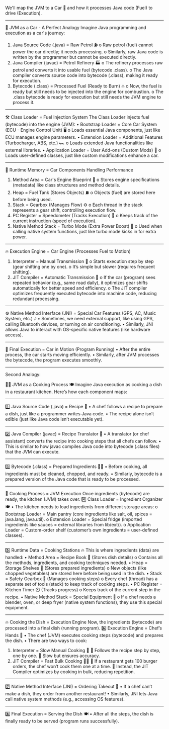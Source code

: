 We'll map the JVM to a Car 🚗 and how it processes Java code (Fuel) to drive (Execution).
________________________________________
🚗 JVM as a Car - A Perfect Analogy
Imagine Java programming and execution as a car's journey:
1.	Java Source Code (.java) = Raw Petrol ⛽
o	Raw petrol (fuel) cannot power the car directly; it needs processing.
o	Similarly, raw Java code is written by the programmer but cannot be executed directly.
2.	Java Compiler (javac) = Petrol Refinery 🏭
o	The refinery processes raw petrol and converts it into usable fuel (bytecode .class).
o	The Java compiler converts source code into bytecode (.class), making it ready for execution.
3.	Bytecode (.class) = Processed Fuel (Ready to Burn) 🔥
o	Now, the fuel is ready but still needs to be injected into the engine for combustion.
o	The .class bytecode is ready for execution but still needs the JVM engine to process it.
________________________________________
🛠 Class Loader = Fuel Injection System
The Class Loader injects fuel (bytecode) into the engine (JVM):
•	Bootstrap Loader = Core Car System (ECU - Engine Control Unit) 🖥️
o	Loads essential Java components, just like ECU manages engine parameters.
•	Extension Loader = Additional Features (Turbocharger, ABS, etc.) 🏎️
o	Loads extended Java functionalities like external libraries.
•	Application Loader = User Add-ons (Custom Mods) 🔧
o	Loads user-defined classes, just like custom modifications enhance a car.
________________________________________
🚦 Runtime Memory = Car Components Handling Performance
1.	Method Area = Car's Engine Blueprint 📜
o	Stores engine specifications (metadata) like class structures and method details.
2.	Heap = Fuel Tank (Stores Objects) ⛽
o	Objects (fuel) are stored here before being used.
3.	Stack = Gearbox (Manages Flow) ⚙️
o	Each thread in the stack represents a gear shift, controlling execution flow.
4.	PC Register = Speedometer (Tracks Execution) 📏
o	Keeps track of the current instruction (speed of execution).
5.	Native Method Stack = Turbo Mode (Extra Power Boost) 🚀
o	Used when calling native system functions, just like turbo mode kicks in for extra power.
________________________________________
🔥 Execution Engine = Car Engine (Processes Fuel to Motion)
1.	Interpreter = Manual Transmission 🚗
o	Starts execution step by step (gear shifting one by one).
o	It’s simple but slower (requires frequent shifting).
2.	JIT Compiler = Automatic Transmission 🚀
o	If the car (program) sees repeated behavior (e.g., same road daily), it optimizes gear shifts automatically for better speed and efficiency.
o	The JIT compiler optimizes frequently executed bytecode into machine code, reducing redundant processing.
________________________________________
⚙️ Native Method Interface (JNI) = Special Car Features (GPS, AC, Music System, etc.) 🎶
•	Sometimes, we need external support, like using GPS, calling Bluetooth devices, or turning on air conditioning.
•	Similarly, JNI allows Java to interact with OS-specific native features (like hardware access).
________________________________________
🏁 Final Execution = Car in Motion (Program Running)
•	After the entire process, the car starts moving efficiently.
•	Similarly, after JVM processes the bytecode, the program executes smoothly.
________________________________________

Second Analogy:


👨‍🍳 JVM as a Cooking Process 🍽️
Imagine Java execution as cooking a dish in a restaurant kitchen. Here’s how each component maps:
________________________________________
1️⃣ Java Source Code (.java) = Recipe 📜
•	A chef follows a recipe to prepare a dish, just like a programmer writes Java code.
•	The recipe alone isn’t edible (just like Java code isn’t executable yet).
________________________________________
2️⃣ Java Compiler (javac) = Recipe Translator 📖
•	A translator (or chef assistant) converts the recipe into cooking steps that all chefs can follow.
•	This is similar to how javac compiles Java code into bytecode (.class files) that the JVM can execute.
________________________________________
3️⃣ Bytecode (.class) = Prepared Ingredients 🥕🍗
•	Before cooking, all ingredients must be cleaned, chopped, and ready.
•	Similarly, bytecode is a prepared version of the Java code that is ready to be processed.
________________________________________
🥘 Cooking Process = JVM Execution
Once ingredients (bytecode) are ready, the kitchen (JVM) takes over.
4️⃣ Class Loader = Ingredient Organizer 🍽️
•	The kitchen needs to load ingredients from different storage areas:
o	Bootstrap Loader = Main pantry (core ingredients like salt, oil, spices = java.lang, java.util).
o	Extension Loader = Special fridge (imported ingredients like sauces = external libraries from lib/ext/).
o	Application Loader = Custom-order shelf (customer’s own ingredients = user-defined classes).
________________________________________
5️⃣ Runtime Data = Cooking Stations 🔥
This is where ingredients (data) are handled:
•	Method Area = Recipe Book 📖 (Stores dish details)
o	Contains all the methods, ingredients, and cooking techniques needed.
•	Heap = Storage Shelves 🏺 (Stores prepared ingredients)
o	New objects (like chopped vegetables) are stored here before being used in the dish.
•	Stack = Safety Gearbox 🧤 (Manages cooking steps)
o	Every chef (thread) has a separate set of tools (stack) to keep track of cooking steps.
•	PC Register = Kitchen Timer ⏲️ (Tracks progress)
o	Keeps track of the current step in the recipe.
•	Native Method Stack = Special Equipment 🍳
o	If a chef needs a blender, oven, or deep fryer (native system functions), they use this special equipment.
________________________________________
🔥 Cooking the Dish = Execution Engine
Now, the ingredients (bytecode) are processed into a final dish (running program).
6️⃣ Execution Engine = Chef’s Hands 🍲
•	The chef (JVM) executes cooking steps (bytecode) and prepares the dish.
•	There are two ways to cook:
1.	Interpreter = Slow Manual Cooking 🍳
	Follows the recipe step by step, one by one.
	Slow but ensures accuracy.
2.	JIT Compiler = Fast Bulk Cooking 🍔🔥
	If a restaurant gets 100 burger orders, the chef won’t cook them one at a time.
	Instead, the JIT Compiler optimizes by cooking in bulk, reducing repetition.
________________________________________
7️⃣ Native Method Interface (JNI) = Ordering Takeout 🍕
•	If a chef can’t make a dish, they order from another restaurant!
•	Similarly, JNI lets Java call native system methods (e.g., accessing OS features).
________________________________________
8️⃣ Final Execution = Serving the Dish 🍽️
•	After all the steps, the dish is finally ready to be served (program runs successfully).

